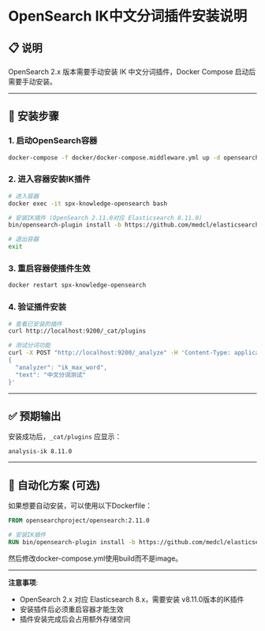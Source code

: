 # OpenSearch IK中文分词插件安装说明

## 📋 说明

OpenSearch 2.x 版本需要手动安装 IK 中文分词插件，Docker Compose 启动后需要手动安装。

---

## 🚀 安装步骤

### 1. 启动OpenSearch容器

```bash
docker-compose -f docker/docker-compose.middleware.yml up -d opensearch
```

### 2. 进入容器安装IK插件

```bash
# 进入容器
docker exec -it spx-knowledge-opensearch bash

# 安装IK插件 (OpenSearch 2.11.0对应 Elasticsearch 8.11.0)
bin/opensearch-plugin install -b https://github.com/medcl/elasticsearch-analysis-ik/releases/download/v8.11.0/elasticsearch-analysis-ik-8.11.0.zip

# 退出容器
exit
```

### 3. 重启容器使插件生效

```bash
docker restart spx-knowledge-opensearch
```

### 4. 验证插件安装

```bash
# 查看已安装的插件
curl http://localhost:9200/_cat/plugins

# 测试分词功能
curl -X POST "http://localhost:9200/_analyze" -H 'Content-Type: application/json' -d'
{
  "analyzer": "ik_max_word",
  "text": "中文分词测试"
}'
```

---

## ✅ 预期输出

安装成功后，`_cat/plugins` 应显示：
```
analysis-ik 8.11.0
```

---

## 🐳 自动化方案 (可选)

如果想要自动安装，可以使用以下Dockerfile：

```dockerfile
FROM opensearchproject/opensearch:2.11.0

# 安装IK插件
RUN bin/opensearch-plugin install -b https://github.com/medcl/elasticsearch-analysis-ik/releases/download/v8.11.0/elasticsearch-analysis-ik-8.11.0.zip
```

然后修改docker-compose.yml使用build而不是image。

---

**注意事项**:
- OpenSearch 2.x 对应 Elasticsearch 8.x，需要安装 v8.11.0版本的IK插件
- 安装插件后必须重启容器才能生效
- 插件安装完成后会占用额外存储空间

